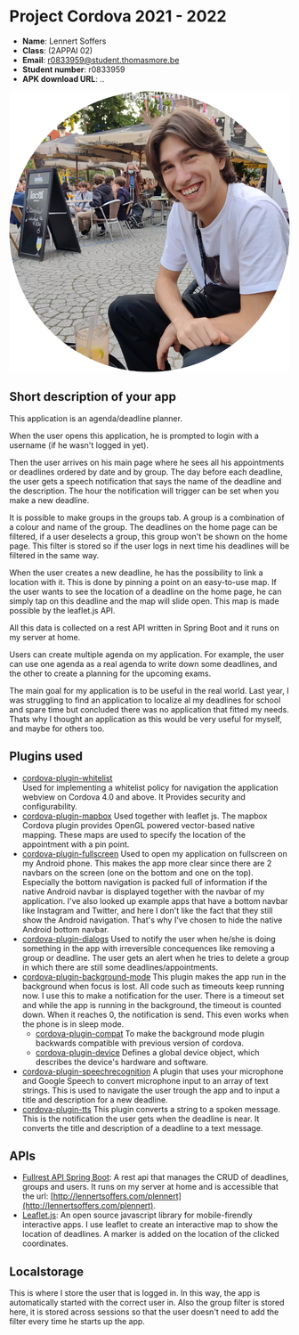 # Project Cordova 2021 - 2022

-   **Name**: Lennert Soffers
-   **Class**: (2APPAI 02)
-   **Email**: <a href="mailto:r0833959@student.thomasmore.be">r0833959@student.thomasmore.be</a>
-   **Student number**: r0833959
-   **APK download URL**: ..

![Link to your profile photo](/www/assets/profilePic.png)

## Short description of your app

This application is an agenda/deadline planner.

When the user opens this application, he is prompted to login with a username (if he wasn't logged in yet).

Then the user arrives on his main page where he sees all his appointments or deadlines ordered by date and by group. The day before each deadline, the user gets a speech notification that says the name of the deadline and the description. The hour the notification will trigger can be set when you make a new deadline.

It is possible to make groups in the groups tab. A group is a combination of a colour and name of the group. The deadlines on the home page can be filtered, if a user deselects a group, this group won't be shown on the home page. This filter is stored so if the user logs in next time his deadlines will be filtered in the same way.

When the user creates a new deadline, he has the possibility to link a location with it. This is done by pinning a point on an easy-to-use map. If the user wants to see the location of a deadline on the home page, he can simply tap on this deadline and the map will slide open. This map is made possible by the leaflet.js API.

All this data is collected on a rest API written in Spring Boot and it runs on my server at home.

Users can create multiple agenda on my application. For example, the user can use one agenda as a real agenda to write down some deadlines, and the other to create a planning for the upcoming exams.

The main goal for my application is to be useful in the real world. Last year, I was struggling to find an application to localize al my deadlines for school and spare time but concluded there was no application that fitted my needs. Thats why I thought an application as this would be very useful for myself, and maybe for others too.

## Plugins used

-   [cordova-plugin-whitelist](https://cordova.apache.org/docs/en/latest/reference/cordova-plugin-whitelist/)  
    Used for implementing a whitelist policy for navigation the application webview on Cordova 4.0 and above. It Provides security and configurability.
-   [cordova-plugin-mapbox](https://www.npmjs.com/package/cordova-plugin-mapbox)
    Used together with leaflet js. The mapbox Cordova plugin provides OpenGL powered vector-based native mapping. These maps are used to specify the location of the appointment with a pin point.
-   [cordova-plugin-fullscreen](https://www.npmjs.com/package/cordova-plugin-fullscreen)
    Used to open my application on fullscreen on my Android phone. This makes the app more clear since there are 2 navbars on the screen (one on the bottom and one on the top). Especially the bottom navigation is packed full of information if the native Android navbar is displayed together with the navbar of my application. I've also looked up example apps that have a bottom navbar like Instagram and Twitter, and here I don't like the fact that they still show the Android navigation. That's why I've chosen to hide the native Android bottom navbar.
-   [cordova-plugin-dialogs](https://www.npmjs.com/package/cordova-plugin-dialogs)
    Used to notify the user when he/she is doing something in the app with irreversible concequences like removing a group or deadline. The user gets an alert when he tries to delete a group in which there are still some deadlines/appointments.
-   [cordova-plugin-background-mode](https://github.com/katzer/cordova-plugin-background-mode)
    This plugin makes the app run in the background when focus is lost. All code such as timeouts keep running now. I use this to make a notification for the user. There is a timeout set and while the app is running in the background, the timeout is counted down. When it reaches 0, the notification is send. This even works when the phone is in sleep mode.
    -   [cordova-plugin-compat](https://www.npmjs.com/package/cordova-plugin-compat)
        To make the background mode plugin backwards compatible with previous version of cordova.
    -   [cordova-plugin-device](https://www.npmjs.com/package/cordova-plugin-device)
        Defines a global device object, which describes the device's hardware and software.
-   [cordova-plugin-speechrecognition](https://www.npmjs.com/package/cordova-plugin-speechrecognition)
    A plugin that uses your microphone and Google Speech to convert microphone input to an array of text strings. This is used to navigate the user trough the app and to input a title and description for a new deadline.
-   [cordova-plugin-tts](https://www.npmjs.com/package/cordova-plugin-tts)
    This plugin converts a string to a spoken message. This is the notification the user gets when the deadline is near. It converts the title and description of a deadline to a text message.

## APIs

-   [Fullrest API Spring Boot](https://spring.io/projects/spring-boot):
    A rest api that manages the CRUD of deadlines, groups and users. It runs on my server at home and is accessible that the url: [http://lennertsoffers.com/plennert](http://lennertsoffers.com/plennert).
-   [Leaflet.js](https://leafletjs.com):
    An open source javascript library for mobile-firendly interactive apps. I use leaflet to create an interactive map to show the location of deadlines. A marker is added on the location of the clicked coordinates.

## Localstorage

This is where I store the user that is logged in. In this way, the app is automatically started with the correct user in. Also the group filter is stored here, it is stored across sessions so that the user doesn't need to add the filter every time he starts up the app.
